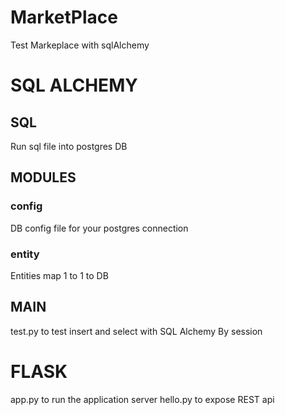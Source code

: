# MarketPlace
Test Markeplace with sqlAlchemy

# SQL ALCHEMY
## SQL
Run sql file into postgres DB

## MODULES
### config
DB config file for your postgres connection

### entity
Entities map 1 to 1 to DB

## MAIN
test.py to test insert and select with SQL Alchemy By session

# FLASK
app.py to run the application server
hello.py to expose REST api
